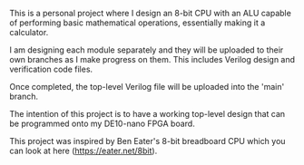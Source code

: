 This is a personal project where I design an 8-bit CPU with an ALU capable of performing basic mathematical operations, essentially making it a calculator.

I am designing each module separately and they will be uploaded to their own branches as I make progress on them. This includes Verilog design and verification code files.

Once completed, the top-level Verilog file will be uploaded into the 'main' branch.

The intention of this project is to have a working top-level design that can be programmed onto my DE10-nano FPGA board.

This project was inspired by Ben Eater's 8-bit breadboard CPU which you can look at here (https://eater.net/8bit).

